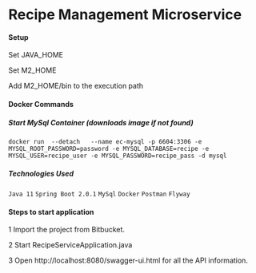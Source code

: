 
# Recipe Management Microservice

#### Setup
Set JAVA_HOME

Set M2_HOME

Add M2_HOME/bin to the execution path
#### Docker Commands
##### Start MySql Container (downloads image if not found)
``
docker run  --detach   --name ec-mysql -p 6604:3306 -e MYSQL_ROOT_PASSWORD=password -e MYSQL_DATABASE=recipe -e MYSQL_USER=recipe_user -e MYSQL_PASSWORD=recipe_pass -d mysql
``

##### Technologies Used
``
Java 11
``
``
Spring Boot 2.0.1
``
``
MySql
``
``
Docker
``
``
Postman
``
``
Flyway
``
#### Steps to start application
1 Import the project from Bitbucket.

2 Start RecipeServiceApplication.java

3 Open http://localhost:8080/swagger-ui.html for all the API information.

